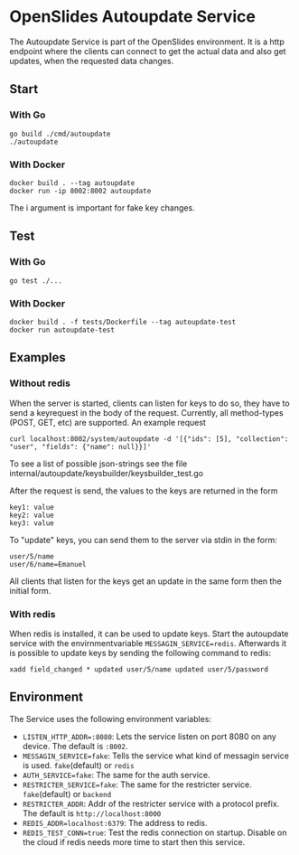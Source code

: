 # OpenSlides Autoupdate Service

The Autoupdate Service is part of the OpenSlides environment. It is a
http endpoint where the clients can connect to get the actual data and
also get updates, when the requested data changes.

## Start

### With Go

```
go build ./cmd/autoupdate
./autoupdate
```

### With Docker

```
docker build . --tag autoupdate
docker run -ip 8002:8002 autoupdate
```
The i argument is important for fake key changes.

## Test

### With Go

```
go test ./...
```

### With Docker

```
docker build . -f tests/Dockerfile --tag autoupdate-test
docker run autoupdate-test
```

## Examples

### Without redis

When the server is started, clients can listen for keys to do so, they have to send a keyrequest in the body
of the request. Currently, all method-types (POST, GET, etc) are supported. An example request

`curl localhost:8002/system/autoupdate -d '[{"ids": [5], "collection": "user", "fields": {"name": null}}]'`

To see a list of possible json-strings see the file internal/autoupdate/keysbuilder/keysbuilder_test.go

After the request is send, the values to the keys are returned in the form
```
key1: value
key2: value
key3: value
```

To "update" keys, you can send them to the server via stdin in the form:
```
user/5/name
user/6/name=Emanuel
```

All clients that listen for the keys get an update in the same form then the initial form.

### With redis

When redis is installed, it can be used to update keys. Start the autoupdate service with the envirnmentvariable `MESSAGIN_SERVICE=redis`.
Afterwards it is possible to update keys by sending the following command to redis:

`xadd field_changed * updated user/5/name updated user/5/password`


## Environment

The Service uses the following environment variables:

* `LISTEN_HTTP_ADDR=:8080`: Lets the service listen on port 8080 on any device. The default is `:8002`.
* `MESSAGIN_SERVICE=fake`: Tells the service what kind of messagin service is used. `fake`(default) or `redis`
* `AUTH_SERVICE=fake`: The same for the auth service.
* `RESTRICTER_SERVICE=fake`: The same for the restricter service. `fake`(default) or `backend`
* `RESTRICTER_ADDR`: Addr of the restricter service with a protocol prefix. The default is `http://localhost:8000`
* `REDIS_ADDR=localhost:6379`: The address to redis.
* `REDIS_TEST_CONN=true`: Test the redis connection on startup. Disable on the cloud if redis needs more time to start then this service.

